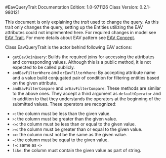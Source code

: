 #EavQueryTrait
Documentation Edition: 1.0-971126
Class Version: 0.2.1-980121

This document is only explaining the _trait_ used to change the query.
As this trait only changes the query, setting up the Entities utilizing the EAV attributes 
could not implemented here. 
For required changes in model see [EAV Trait](behaviors-eav-behavior.md).
For more details about EAV pattern see [EAV Concept](concept-eav.md).

Class EavQueryTrait is the actor behind following EAV actions:
+ `getEavJoinQuery`: Builds the required joins for accessing the attributes and corresponding values.
Although this is a public method, it is not expected to be called publicly.
+ `andEavFilterWhere` and `orEavFilterWhere`: By accepting attribute name and a value build conjugated pair of condition for filtering entities based on the given attribute.
+ `andEavFilterCompare` and `orEavFilterCompare`: These methods are similar to the above ones. They accept a third argument as `defaultOperator` and in addition to that they understands the operators at the beginning of the submitted values. These operators are recognized:
- `<`: the column must be less than the given value.
- `>`: the column must be greater than the given value.
- `<=`: the column must be less than or equal to the given value.
- `>=`: the column must be greater than or equal to the given value.
- `<>`: the column must not be the same as the given value.
- `=`: the column must be equal to the given value.
- `!=`: same as `<>`
- `like`: the column must contain the given value as part of string. 
